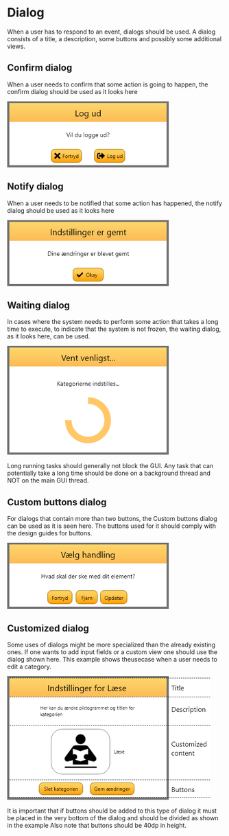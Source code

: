 # Dialog
When a user has to respond to an event, dialogs should be used. A dialog consists of a title, a
description, some buttons and possibly some additional views.

## Confirm dialog
When a user needs to confirm that some action is going to happen, the confirm dialog should be
used as it looks here

![ConfirmDialog](./images/ConfirmDialog.png "ConfirmDialog")

## Notify dialog
When a user needs to be notified that some action has happened, the notify dialog should be used as
it looks here

![NotifyDialog](./images/NotifyDialog.png "NotifyDialog")


## Waiting dialog
In cases where the system needs to perform some action that takes a long time to execute, 
to indicate that the system is not frozen, the waiting dialog, as it looks here, can be used. 

![WaitingDialog](./images/WaitingDialog.png "WaitingDialog")

Long running tasks should generally not block the GUI. Any task that can potentially take a long
time should be done on a background thread and NOT on the main GUI thread.

## Custom buttons dialog
For dialogs that contain more than two buttons, the Custom buttons dialog can be used as it is seen here.
The buttons used for it should comply with the design guides for buttons.

![CustomButtonsDialog](./images/CustomButtonsDialog.png "CustomButtonsDialog")


## Customized dialog

Some uses of dialogs might be more specialized than the already existing ones. If one wants to add input fields or a custom view
one should use the dialog shown here. This example shows theusecase when a user needs to edit a category.

![CustomDialog](./images/CustomDialog.png "CustomDialog")


It is important that if buttons should be added to this type of dialog it must be
placed in the very bottom of the dialog and should be divided as shown in the example Also
note that buttons should be 40dp in height.